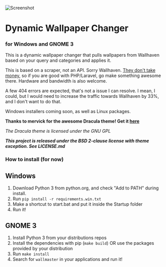 ![Screenshot](https://i.imgur.com/b9p04uV.png)
# Dynamic Wallpaper Changer
### for Windows and GNOME 3

This is a dynamic wallpaper changer that pulls wallpapers from
Wallhaven based on your query and categories and applies it.

This is based on a scraper, not an API. Sorry Wallhaven.
[They don't take money](https://alpha.wallhaven.cc/forums/thread/326?page=1), so if you
are good with PHP/Laravel, go make something awesome there. Hardware and
bandwidth is also welcome.

A few 404 errors are expected, that's not a issue I can resolve.
I mean, I could, but I would need to increase the traffic towards
Wallhaven by 33%, and I don't want to do that.

Windows installers coming soon, as well as Linux packages.

__Thanks to mervick for the awesome Dracula theme! Get it [here](https://github.com/mervick/Qt-Creator-Darcula)__

*The Dracula theme is licensed under the GNU GPL*

__*This project is released under the BSD 2-clause license with theme exception. See LICENSE.md*__

### How to install (for now)

## Windows

1) Download Python 3 from python.org, and check "Add to PATH" during install.
2) Run `pip install -r requirements.win.txt`
3) Make a shortcut to start.bat and put it inside the Startup folder
4) Run it!

## GNOME 3

1) Install Python 3 from your distributions repos
2) Install the dependencies with pip (`make build`) OR use the packages provided by your distribution
3) Run `make install`
4) Search for `wallmaster` in your applications and run it!